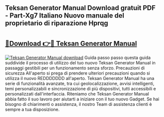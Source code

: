 ## Teksan Generator Manual Download gratuit PDF - Part-Xg7 Italiano Nuovo manuale del proprietario di riparazione Hprqg

# <h2><a href="http://dffwli.blite.top/?on=Teksan+Generator+Manual">🔗Download 👉🔴 Teksan Generator Manual</a></h2>

[![Teksan Generator Manual download](https://i.imgur.com/lujVjoI.png)](http://dffwli.blite.top/?on=Teksan+Generator+Manual)
Guida passo passo questa guida suddivide il processo di utilizzo del tuo nuovo Teksan Generator Manual in passaggi gestibili per un funzionamento senza sforzo. Precauzioni di sicurezza All'aperto si prega di prendere ulteriori precauzioni quando si utilizza il nuovo REDDDDDDD all'aperto. Teksan Generator Manual ha una serie di funzionalità avanzate, tra cui geolocalizzazione, avvisi intelligenti, temi personalizzabili e sincronizzazione di più dispositivi, tutti accessibili e personalizzati dall'interfaccia. Riteniamo che Teksan Generator Manual abbia fatto il suo lavoro per aiutarti a iniziare con il tuo nuovo Gadget. Se hai bisogno di chiarimenti o assistenza, il nostro Team di assistenza clienti è sempre a tua disposizione.
